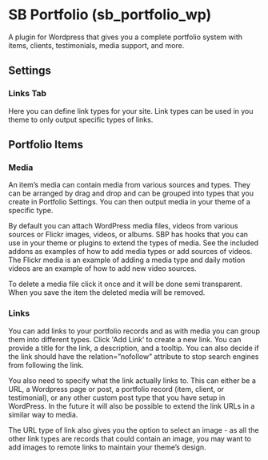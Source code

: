 # SB Portfolio (sb_portfolio_wp)
A plugin for Wordpress that gives you a complete portfolio system with items, clients, testimonials, media support, and more.

## Settings

### Links Tab

Here you can define link types for your site. Link types can be used in you theme to only output specific types of links.

## Portfolio Items

### Media

An item’s media can contain media from various sources and types. They can be arranged by drag and drop and can be grouped into types that you create in Portfolio Settings. You can then output media in your theme of a specific type. 

By default you can attach WordPress media files, videos from various sources or Flickr images, videos, or albums. SBP has hooks that you can use in your theme or plugins to extend the types of media. See the included addons as examples of how to add media types or add sources of videos. The Flickr media is an example of adding a media type and daily motion videos are an example of how to add new video sources.

To delete a media file click it once and it will be done semi transparent. When you save the item the deleted media will be removed.

### Links

You can add links to your portfolio records and as with media you can group them into different types. Click 'Add Link’ to create a new link. You can provide a title for the link, a description, and a tooltip. You can also decide if the link should have the relation=”nofollow” attribute to stop search engines from following the link. 

You also need to specify what the link actually links to. This can either be a URL, a Wordpress page or post, a portfolio record (item, client, or testimonial), or any other custom post type that you have setup in WordPress. In the future it will also be possible to extend the link URLs in a similar way to media.

The URL type of link also gives you the option to select an image - as all the other link types are records that could contain an image, you may want to add images to remote links to maintain your theme’s design.
